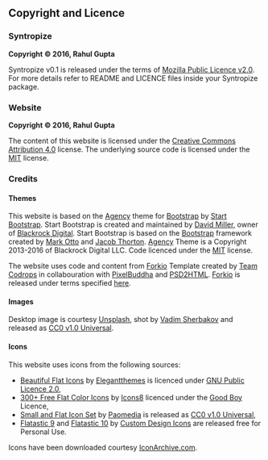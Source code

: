 ## Copyright and Licence

### Syntropize

**Copyright &copy; 2016, Rahul Gupta**

Syntropize v0.1 is released under the terms of [Mozilla Public Licence v2.0](https://www.mozilla.org/en-US/MPL/2.0/). For more details refer to README and LICENCE files inside your Syntropize package. 

### Website

**Copyright &copy; 2016, Rahul Gupta** 

The content of this website is licensed under the [Creative Commons Attribution 4.0](https://github.com/Syntropize/syntropize.github.io/blob/master/LICENSE-CONTENT) license. The underlying source code is licensed under the [MIT](https://github.com/Syntropize/syntropize.github.io/blob/master/LICENSE-CODE) license.

### Credits 

#### Themes

This website is based on the [Agency](http://startbootstrap.com/template-overviews/agency/) theme for [Bootstrap](http://getbootstrap.com/) by [Start Bootstrap](http://startbootstrap.com/). Start Bootstrap is created and maintained by [David Miller](http://davidmiller.io/), owner of [Blackrock Digital](http://blackrockdigital.io/). Start Bootstrap is based on the [Bootstrap](http://getbootstrap.com/) framework created by [Mark Otto](https://twitter.com/mdo) and [Jacob Thorton](https://twitter.com/fat). [Agency](http://startbootstrap.com/template-overviews/agency/) Theme is a Copyright 2013-2016 of Blackrock Digital LLC. Code licenced under the [MIT](https://github.com/BlackrockDigital/startbootstrap-agency/blob/gh-pages/LICENSE) license. 

The website uses code and content from [Forkio](http://tympanus.net/codrops/2015/03/12/freebie-forkio-one-page-website-template/) Template created by [Team Codrops](http://www.codrops.com) in collabouration with [PixelBuddha](http://pixelbuddha.io/) and [PSD2HTML](http://www.psd2html.com/). [Forkio](http://tympanus.net/codrops/2015/03/12/freebie-forkio-one-page-website-template/) is released under terms specified [here](http://tympanus.net/codrops/licensing/).

#### Images

Desktop image is courtesy [Unsplash](http://unsplash.com), shot by [Vadim Sherbakov](http://madebyvadim.com/) and released as [CC0 v1.0 Universal](https://unsplash.com/license).

#### Icons

This website uses icons from the following sources:

- [Beautiful Flat Icons](http://www.elegantthemes.com/blog/freebie-of-the-week/beautiful-flat-icons-for-free) by [Elegantthemes](http://www.elegantthemes.com/) is licenced under [GNU Public Licence 2.0](http://www.gnu.org/licenses/gpl-2.0.html),
- [300+ Free Flat Color Icons](https://icons8.com/c/flat-color-icons/) by [Icons8](https://icons8.com/) licenced under the [Good Boy](https://icons8.com/good-boy-license/) Licence,
- [Small and Flat Icon Set](https://github.com/paomedia/small-n-flat/) by [Paomedia](http://www.paomedia.com) is released as [CC0 v1.0 Universal](https://github.com/paomedia/small-n-flat/LICENCE), 
- [Flatastic 9](http://www.customicondesign.com/free-icons/flatastic-icon-set/flatastic-part-9) and [Flatastic 10](http://www.customicondesign.com/free-icons/flatastic-icon-set/flatastic-part-10) by [Custom Design Icons](http://www.customicondesign.com/) are released free for Personal Use.

Icons have been downloaded courtesy [IconArchive.com](http://www.iconarchive.com/).